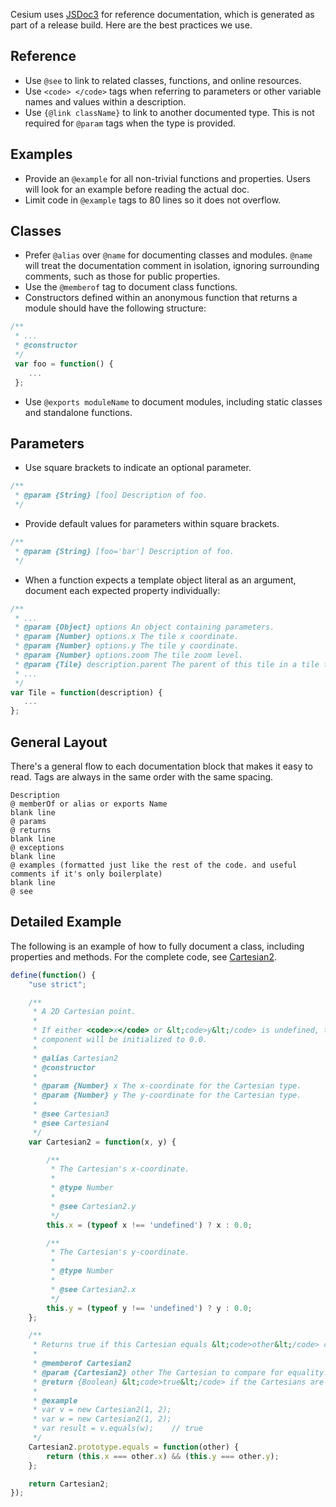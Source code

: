 Cesium uses [JSDoc3](http://usejsdoc.org/index.html) for reference documentation, which is generated as part of a release build.  Here are the best practices we use.

## Reference

* Use `@see` to link to related classes, functions, and online resources.
* Use `<code> </code>` tags when referring to parameters or other variable names and values within a description.
* Use `{@link className}` to link to another documented type.  This is not required for `@param` tags when the type is provided.

## Examples

* Provide an `@example` for all non-trivial functions and properties.  Users will look for an example before reading the actual doc.
* Limit code in `@example` tags to 80 lines so it does not overflow.

## Classes

* Prefer `@alias` over `@name` for documenting classes and modules. `@name` will treat the documentation comment in isolation, ignoring surrounding comments, such as those for public properties. 
* Use the `@memberof` tag to document class functions.
* Constructors defined within an anonymous function that returns a module should have the following structure:

```javascript
/**
 * ...
 * @constructor
 */
 var foo = function() {
    ...
 };
```

* Use `@exports moduleName` to document modules, including static classes and standalone functions.

## Parameters
* Use square brackets to indicate an optional parameter.

```javascript
/**
 * @param {String} [foo] Description of foo.
 */
```

* Provide default values for parameters within square brackets.

```javascript
/**
 * @param {String} [foo='bar'] Description of foo.
 */
```
  
* When a function expects a template object literal as an argument, document each expected property individually: 

```javascript
/**
 * ...
 * @param {Object} options An object containing parameters.
 * @param {Number} options.x The tile x coordinate.
 * @param {Number} options.y The tile y coordinate.
 * @param {Number} options.zoom The tile zoom level.
 * @param {Tile} description.parent The parent of this tile in a tile tree system.
 * ...
 */
var Tile = function(description) {
   ...
};
```

## General Layout
There's a general flow to each documentation block that makes it easy to read. Tags are always in the same order with the same spacing.

```
Description
@ memberOf or alias or exports Name
blank line
@ params
@ returns
blank line
@ exceptions
blank line
@ examples (formatted just like the rest of the code. and useful comments if it's only boilerplate)
blank line
@ see
```

## Detailed Example
The following is an example of how to fully document a class, including properties and methods. For the complete code, see [Cartesian2](https://github.com/AnalyticalGraphicsInc/cesium/blob/master/Source/Core/Cartesian2.js).

```javascript
define(function() {
    "use strict";

    /**
     * A 2D Cartesian point.
     *
     * If either <code>x</code> or &lt;code>y&lt;/code> is undefined, then the corresponding
     * component will be initialized to 0.0.
     *
     * @alias Cartesian2
     * @constructor
     *
     * @param {Number} x The x-coordinate for the Cartesian type.
     * @param {Number} y The y-coordinate for the Cartesian type.
     *
     * @see Cartesian3
     * @see Cartesian4
     */
    var Cartesian2 = function(x, y) {

        /**
         * The Cartesian's x-coordinate.
         *
         * @type Number
         *
         * @see Cartesian2.y
         */
        this.x = (typeof x !== 'undefined') ? x : 0.0;

        /**
         * The Cartesian's y-coordinate.
         *
         * @type Number
         *
         * @see Cartesian2.x
         */
        this.y = (typeof y !== 'undefined') ? y : 0.0;
    };

    /**
     * Returns true if this Cartesian equals &lt;code>other&lt;/code> componentwise.
     *
     * @memberof Cartesian2
     * @param {Cartesian2} other The Cartesian to compare for equality.
     * @return {Boolean} &lt;code>true&lt;/code> if the Cartesians are equal componentwise; otherwise, &lt;code>false&lt;/code>.
     * 
     * @example
     * var v = new Cartesian2(1, 2);
     * var w = new Cartesian2(1, 2);
     * var result = v.equals(w);    // true
     */
    Cartesian2.prototype.equals = function(other) {
        return (this.x === other.x) && (this.y === other.y);
    };

    return Cartesian2;
});
```